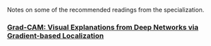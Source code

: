 Notes on some of the recommended readings from the specialization.

### [Grad-CAM: Visual Explanations from Deep Networks via Gradient-based Localization](https://arxiv.org/pdf/1610.02391.pdf)